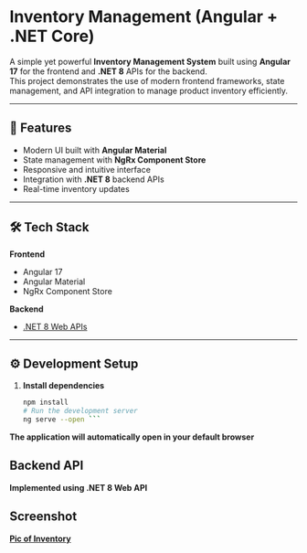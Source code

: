 # Inventory Management (Angular + .NET Core)

A simple yet powerful **Inventory Management System** built using **Angular 17** for the frontend and **.NET 8** APIs for the backend.  
This project demonstrates the use of modern frontend frameworks, state management, and API integration to manage product inventory efficiently.

---

## 🚀 Features

- Modern UI built with **Angular Material**
- State management with **NgRx Component Store**
- Responsive and intuitive interface
- Integration with **.NET 8** backend APIs
- Real-time inventory updates

---

## 🛠 Tech Stack

**Frontend**
- Angular 17
- Angular Material
- NgRx Component Store

**Backend**
- [.NET 8 Web APIs]()

---

## ⚙️ Development Setup

1. **Install dependencies**  
   ```bash
   npm install
   # Run the development server
   ng serve --open ```
   
 **The application will automatically open in your default browser**

## Backend API
 **Implemented using .NET 8 Web API**

## Screenshot
  **[Pic of Inventory](https://github.com/AMAN9876543210/InventoryMgtAngular/blob/main/screenshot1.jpg)**

